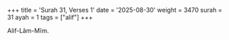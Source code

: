 +++
title = 'Surah 31, Verses 1'
date = '2025-08-30'
weight = 3470
surah = 31
ayah = 1
tags = ["alif"]
+++

Alif-Lãm-Mĩm.